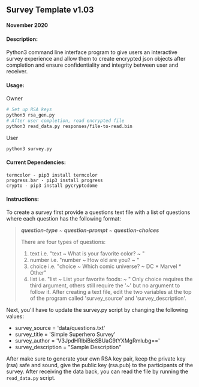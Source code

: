 ## Survey Template v1.03
#### November 2020
#### Description: 
Python3 command line interface program to give users an interactive survey experience and allow them to create encrypted json objects after completion and ensure confidentiality and integrity between user and receiver.
#### Usage:
Owner
```bash
# Set up RSA keys
python3 rsa_gen.py
# After user completion, read encrypted file
python3 read_data.py responses/file-to-read.bin
```
User 
```bash
python3 survey.py
```
#### Current Dependencies: 
	termcolor - pip3 install termcolor
	progress.bar - pip3 install progress
	crypto - pip3 install pycryptodome
#### Instructions: 
To create a survey first provide a questions text file with a list of questions where each question has the following format:

> ***question-type*** ~ ***question-prompt*** ~ ***question-choices***
> 
> There are four types of questions:
> 1. text i.e. "text ~ What is your favorite color? ~ "
> 2. number i.e. "number ~ How old are you? ~ "
> 3. choice i.e. "choice ~ Which comic universe? ~ DC * Marvel * Other"
> 4. list i.e. "list ~ List your favorite foods: ~ "
> Only choice requires the third argument, others still require the '~' but no argument to follow it. After creating a text file, edit the two variables at the top of the program called 'survey_source' and 'survey_description'.

Next, you'll have to update the survey.py script by changing the following values:
- survey_source = 'data/questions.txt'
- survey_title = 'Simple Superhero Survey'
- survey_author = 'V3JpdHRlbiBieSBUaG9tYXMgRmlubg=='
- survey_description = "Sample Description"

After make sure to generate your own RSA key pair, keep the private key (rsa) safe and sound, give the public key (rsa.pub) to the participants of the survey. After receiving the data back, you can read the file by running the `read_data.py` script.